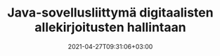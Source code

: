 ---
############################# Static ############################
layout: "product"
date: 2021-04-27T09:31:06+03:00
draft: false

product: "Signature"
product_tag: "signature"
platform: "Java"
platform_tag: "java"

############################# Head ############################
head_title: "Java Digital Signature API, lisää eAllekirjoitus PDF Word Excel -kuvaan"
head_description: "Java digitaalisen allekirjoituksen API. Sähköinen allekirjoituskirjasto PDF-, Microsoft Word-, Excel-laskentataulukoiden, PowerPoint-esitysten ja kuvadokumenttimuotojen digitaaliseen allekirjoittamiseen."

############################# Header ############################
title: "Java-sovellusliittymä digitaalisten allekirjoitusten hallintaan"
description: "Hallitse kuvien sähköistä allekirjoitusta, QR-koodia, viivakoodia, metatietoja, teksti- ja leimatyyppejä Java-sovelluksissa kuvien ja digitaalisten asiakirjatiedostomuotojen allekirjoittamista varten."
button:
    enable: true

############################# SubMenu ############################
submenu:
    enable: true
    
    left:
        img_alt: "GroupDocs.Signature for Java"
        image: "https://www.groupdocs.cloud/templates/groupdocs/images/product-logos/groupdocs-signature-java.png"
        product: "GroupDocs.Signature"
        platform: "Java"

    middle:
        button:
            # button loop
            - link: "#overview"
              text: "Yleiskatsaus"

            # button loop
            - link: "#features"
              text: "ominaisuudet"

            # button loop
            - link: "#support"
              text: "Tuki"

            # button loop
            - link: "https://products.groupdocs.app/signature"
              text: "Live-demo"

            # button loop
            - link: "https://purchase.groupdocs.com/pricing/signature/java"
              text: "Hinnoittelu"

    right:
        link_download: "https://downloads.groupdocs.com/signature"
        link_learn: "https://docs.groupdocs.com/signature/java/"
        link_buy: "https://purchase.groupdocs.com"

############################# Overview ############################
overview:
    enable: true
    content: |
      GroupDocs.Signature for Java API auttaa sinua kehittämään Java-sovelluksia, joissa on sähköinen allekirjoitustoiminto tuettujen muotojen digitaalisten asiakirjojen allekirjoittamiseen ilman ulkoisten ohjelmistojen asentamista. Se tukee erityyppisten sähköisten allekirjoitusten, kuten kuvan, viivakoodin, QR-koodin, leiman, tekstin, optisten ja metatietojen, käsittelyä ja hallintaa. Kaikki sähköiset yritysasiakirjasi, kuten Microsoft Office Word, PowerPoint-esitykset, Excel-laskentataulukot, kuvat ja PDF-tiedostot, voidaan allekirjoittaa digitaalisesti mukauttamalla allekirjoitusominaisuuksia esim. varjo, mitat, kohdistus ja paljon muuta tarpeidesi mukaan. Digitaalinen allekirjoituskirjasto on yksinkertainen ja kevyt, ja se koostuu yhdestä DLL-tiedostosta, joka voidaan integroida helposti uuteen tai olemassa olevaan Java-sovellukseen.  

      GroupDocs.Signature for Java API:n kautta voit ladata kaikki rekisteröidyt varmenteet järjestelmästä tai paikantaa olemassa olevat allekirjoitukset yksinkertaisen ja tarkennetun haun avulla. Mahdollisuudet työskennellä salasanalla suojattujen asiakirjojen kanssa, määrittämällä yleiset allekirjoitusominaisuudet (tekstin koko, peittävyys, kierto, vahvistus, fontin ominaisuudet, värivaihtoehdot, sivunumero, leveys, yläreuna, vasen jne.) ja tuki erilaisten eAllekirjoitustyyppien käyttöönotolle tekevät siitä luotettavan Sähköisten allekirjoitusten hallintaratkaisu digitaalisille asiakirjoille.  

      GroupDocs.Signature for Java on yhteensopiva kaikkien Java-versioiden kanssa ja tukee suosittuja käyttöjärjestelmiä (Windows, Linux, MacOS), jotka pystyvät ajamaan Java-ajonaikaa
    tabs:
      enable: true
      
      ## TAB ONE ##
      tab_one:
        description: |
          Tämä on yleiskatsaus Java:n GroupDocs.Signature-ominaisuuksiin:
      
        right:
          enable: true
          icon: "fab fa-html5"
          title: "Allekirjoitustyypit"
          content: |
            * Teksti allekirjoitus
            * Kuvan allekirjoitus
            * Digitaaliset allekirjoitukset
            * QR-koodin allekirjoitus
            * Viivakoodin allekirjoitus
            * Leima Allekirjoitus
            * Lomakekentän allekirjoitus
      
      ## TAB TWO ##
      tab_two:
        description: |
          Java sähköisen allekirjoituksen API tukee useita alla lueteltuja asiakirjatiedostomuotoja. [Tuetut asiakirjamuodot.](https://docs.groupdocs.com/signature/java/supported-document-formats/)

        left:
          enable: true
          table:
            # table loop
            - title: "Microsoft Office"
              content: |
                * **Word:** DOC, DOCX, DOCM, DOT, DOTX, DOTM, RTF, TXT
                * **Excel:** XLS, XLSX, XLSM, XLSB, XLTM, XLT, XLTM, XLTX, XLAM, SXC, SpreadsheetML
                * **PowerPoint:** PPT, PPTX, PPS, PPSX, PPSM, POT, POTM, POTX, PPTM

        right:
          enable: true
          table:
            # table loop
            - title: "Images & Other Formats"
              content: |
                * **Kuvat**: JPG, BMP, PNG, TIFF, GIF, DCM, WEBP
                * **OpenDocument**: ODT, OTT, OTS, ODS, ODP, OTP, ODG
                * **Jpeg2000**: JP2, JPF, JPX, J2K, J2C, JPM
                * **Metatiedostot**: EMF, WMF, CMX
                * **Kannettava**: PDF
                * **Skaalautuva vektorigrafiikka**: CDR, SVG
                * **Adobe Photoshop**: PSD
                * **muut**: DJVU

      ## TAB THREE ##
      tab_three:
        description: |
          GroupDocs.Signature for Java tukee seuraavia käyttöjärjestelmiä, kehyksiä ja paketinhallintaohjelmia:
        
        left:
          enable: true
          table:
            # table loop
            - icon: "fab fa-windows"
              title: "Käyttöjärjestelmät"
              content: |
                * Microsoft Windows Desktop
                * Microsoft Windows Server
                * Linux
                * MacOS

            # table loop
            - icon: "fas fa-code"
              title: "Tuetut puitteet"
              content: |
                * Java 7 (1.7) and above

        right:
          enable: true
          table:
            # table loop
            - icon: "fas fa-cogs"
              title: "Kehitysympäristöt"
              content: |
                * NetBeans
                * IntelliJ IDEA
                * Eclipse
            # table loop
            - icon: "fas fa-tools"
              title: "Rakenna automaatiotyökalu"
              content: |
                * Maven

############################# Features ############################
features:
    enable: true
    title: "GroupDocs.Signature Java-ominaisuuksille"

    feature:
      # feature loop
      - icon: "fas fa-copy"
        content: "Luo, lue, muokkaa, piilota ja poista sähköisiä allekirjoituksia tuetuista asiakirjamuodoista"

      # feature loop
      - icon: "fas fa-eye"
        content: "Pääsy allekirjoitettuun asiakirjaan virrasta, suhteellisesta polusta tai absoluuttisesta polusta"

      # feature loop
      - icon: "fas fa-bolt"
        content: "Käytä tekstiallekirjoitusta asiakirjoihin, laskentataulukoihin, esityksiin, kuviin ja PDF-tiedostoihin"
      
      # feature loop
      - icon: "fas fa-file-powerpoint"
        content: "Lisää tekstiallekirjoitus huomautukseksi, tarraksi, kuvaksi PDF-tiedostoihin ja määritä myös tyyli ja väri"

      # feature loop
      - icon: "fas fa-code"
        content: "Allekirjoita PDF-dokumentti, kuvatiedosto ja hanki tuloste eri tiedostomuodoissa"

      # feature loop
      - icon: "fas fa-cloud"
        content: "Allekirjoita digitaalisesti kuvat tekstiallekirjoituksella vesileimana ja lisää läpinäkyvyyttä, kiertoa sähköiseen allekirjoitukseen"

      # feature loop
      - icon: "fas fa-remove-format"
        content: "Hae sertifikaatteja ja allekirjoita Microsoft Word-, Excel- ja PDF-asiakirjoja digitaalisilla varmenteilla"

      # feature loop
      - icon: "fas fa-comment-slash"
        content: "Merkitse tekstinkäsittely-asiakirjamuodot alkuperäistekstin vesileimoilla"

      # feature loop
      - icon: "fas fa-location-arrow"
        content: "Käytä QR-koodia, viivakoodia allekirjoittaaksesi Word-, dioja, soluja, PDF- ja kuvatiedostoja"

      # feature loop
      - icon: "fas fa-border-all"
        content: "Määritä ja käytä leima-allekirjoituksia suojatuissa tuetuissa tiedostomuodoissa"

      # feature loop
      - icon: "fas fa-wrench"
        content: "Määritä ja määritä kuvaallekirjoituksia asiakirjoille, laskentataulukoille, esityksille, kuville ja PDF-tiedostoille"

      # feature loop
      - icon: "fas fa-columns"
        content: "Määritä allekirjoitusominaisuudet, kuten ulkoasu, marginaalit, kohdistus jne."

      # feature loop
      - icon: "fas fa-file-word"
        content: "Käytä digitaalista allekirjoitusta salasanalla suojatussa asiakirjassa"

      # feature loop
      - icon: "fas fa-envelope"
        content: "Suorita PDF-dokumenttien tekstin tarkistus allekirjoitusten käsittelijällä"

      # feature loop
      - icon: "fas fa-print"
        content: "Word-, solu- ja PDF-asiakirjojen digitaalinen todentaminen .CER- ja .PFX-sertifikaattisäiliöillä"

      # feature loop
      - icon: "fas fa-file-archive"
        content: "Määritä eri mittayksikkötyypit (esim. millimetrit, pikselit jne.) PDF-tekstiallekirjoituksille"

      # feature loop
      - icon: "fas fa-lock"
        content: "Hanki asiakirjan tiedot tiedoston tai URL-osoitteen kautta - Lisää lomakekentän allekirjoituksia PDF-dokumentteihin"

      # feature loop
      - icon: "fas fa-file-code"
        content: "Lisää mukautettu tietoobjekti, upotettu VCard, sähköposti, EPC, MeCard tai tapahtumaobjekti QR-koodiin"
      
      # feature loop
      - icon: "fas fa-fill-drip"
        content: "Käytä eri siveltimen tyylejä allekirjoituksiin, esim. liukuväri-, säteittäis-, kiinteä- ja pintakuviosivellin"

      # feature loop
      - icon: "fas fa-file-excel"
        content: "Allekirjoita asiakirja, joka sijaitsee FTP:ssä tai Azure Cloud Storagessa"

      # feature loop
      - icon: "fas fa-heading"
        content: "Aseta tekstin tasaus muodoissa asiakirjoille, dioille, kuville ja PDF-tiedostoille"

      # feature loop
      - icon: "fas fa-project-diagram"
        content: "Etsi, vahvista ja allekirjoita digitaalisesti PowerPoint-esitysasiakirjoja"

      # feature loop
      - icon: "fas fa-cube"
        content: "Aseta allekirjoitus käyttämällä pikseleitä soluasiakirjoihin ja tekstin sijoittelu leimaallekirjoituksia varten"

      # feature loop
      - icon: "fab fa-uncharted"
        content: "Toteuta suorakaideleimaallekirjoitus pyöristetyillä kulmilla"

       # feature loop
      - icon: "fab fa-uncharted"
        content: "Laajenna viivakoodi- ja QR-koodiallekirjoituksia kuvatietosisällöllä"

       # feature loop
      - icon: "fab fa-uncharted"
        content: "Lisää salattuja metatietojen allekirjoituksia samalla kun työskentelet allekirjoitus- ja hakuvaihtoehtojen kanssa"

       # feature loop
      - icon: "fab fa-uncharted"
        content: "Upota mukautettuja objekteja Wordin, Excelin ja esitysten metatieto-allekirjoituksiin"

    more_feature:
      # more_feature_loop
      - title: "Määritä ja käytä sähköisiä allekirjoituksia helposti"
        content: |
          GroupDocs.Signature for Java API mahdollistaa sähköisten allekirjoitusten määrittämisen ja lisäämisen tuettuihin asiakirjamuotoihin. Seuraavassa on koodiesimerkki, joka osoittaa, kuinka helppoa on lisätä tekstiallekirjoitus PDF-tiedostoon:

          ```java
          Signature signature = new Signature("sample.pdf");

          TextSignOptions options = new TextSignOptions("John Smith");
          // aseta allekirjoituspaikka
          options.setLeft(100);
          options.setTop(100);
          
          // aseta allekirjoitussuorakulmio
          options.setWidth(100);
          options.setHeight(30);

          // aseta tekstin väri ja fontti
          options.setForeColor(Color.RED);
          SignatureFont signatureFont = new SignatureFont();
          signatureFont.setSize(12);
          signatureFont.setFamilyName("Comic Sans MS");
          options.setFont(signatureFont);
          options.setSignatureImplementation(TextSignatureImplementation.Sticker)

          // allekirjoittaa asiakirja tiedostoon
          signature.sign("sample_signed.pdf", options);
          ```

      # more_feature_loop
      - title: "Tuetut viivakoodien koodaustyypit sähköiselle allekirjoitukselle"
        content: |
          GroupDocs.Signature for Java API:n avulla voit käyttää viivakoodi- ja QR-koodiallekirjoituksia tuetuissa tiedostomuodoissa. GroupDocs.Signature for Java tukee valtavaa valikoimaa viivakoodien koodaustyyppejä, jotka täyttävät useimmat vaatimukset. Tuetut viivakoodin koodaustyypit ovat: Code 11, Code 128, Code 16K/32, Databar codes, GS1 Codeblock, ISBN, ISMN, ISSN, ITF16, Pdf147, EAN8, EAN13, EAN14, UPCA, UPCE, ITF14, Code39 Standard, Code39 Code39 laajennettu.

          Samoin GroupDocs.Signature for Java API antaa sinun käyttää QR-koodityyppejä, kuten QR, Aztec ja Data Matrix. Tuetut QR-koodin koodaustyypit ovat Aztec, DataMatrix, GS1 DataMatrix ja GS1 QR.

      # more_feature_loop
      - title: "Hae allekirjoituksia ja sertifikaatteja"
        content: |
          GroupDocs.Signature for Java API:n avulla voit etsiä QR-koodi- ja viivakoodiallekirjoituksia mistä tahansa dokumentista, esityksestä, laskentataulukosta, kuvasta sekä PDF-tiedostosta ja hakea hakutuloksen. Voit myös etsiä mukautettuja tietoobjekteja QR-koodiallekirjoituksella allekirjoitetuista asiakirjoista sekä etsiä standardista VCard- ja sähköpostiobjektia QR-koodilla allekirjoitetuista asiakirjoista. Tuetaan myös QR-koodiallekirjoitusten salatun tekstin tarkistamista sekä metadata-allekirjoituksen etsimistä PDF-dokumenteista. Käytä lisähakuehtoja Words & Cells -dokumenttien digitaalisille allekirjoituksille.  

          Hakuvaihtoehto on saatavilla myös Word-dokumenttien, diojen ja laskentataulukoiden metatietoallekirjoitukselle, kun taas lomakekenttähaku on käytettävissä PDF-dokumenteille.

      # more_feature_loop
      - title: "Määritä sähköisen allekirjoituksen ominaisuudet"
        content: |
          Parantaakseen loppukäyttäjien käyttökokemusta GroupDocs.Signature for Java API tarjoaa monia ominaisuuksia, jotka voidaan määrittää melko helposti. Voit määrittää fontti- ja väriasetukset (taustaväri, etualan väri, lihavoitu, kursivoitu, alleviivaus, kirjasinperhe, kirjasinkoko jne.), tausta- ja reunusasetukset (taustaväri, taustan läpinäkyvyys, reunuksen väri, reunaviivatyyli, reunuksen paino, Reunuksen läpinäkyvyys jne.), Allekirjoitusmarginaalit (vasen, Ylä, Leveys, Korkeus, Padding jne.) ja Määritä kuvan allekirjoitusalue ja allekirjoituksen kohdistus (vaakasuuntainen kohdistus, pystysuuntainen kohdistus jne.).

############################# Support ############################
support:
    enable: true

############################# Solutions ############################
solutions:
    enable: true
    title: "GroupDocs.Signature tarjoaa dokumenttien allekirjoitussovellusliittymiä muihin suosittuihin kehitysympäristöihin"

    solution:
        # solution loop
        - img_alt: "GroupDocs.Signature for .NET"
          image: "https://www.groupdocs.cloud/templates/groupdocs/images/product-logos/groupdocs-signature-net.png"
          product: "GroupDocs.Signature"
          platform: ".NET"
          link: "/signature/net/"

############################# Back to top ###############################
back_to_top:
  enable: true
---
